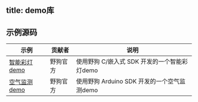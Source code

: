 title:  demo库
---

## 示例源码

| 示例 | 贡献者 | 说明 | 
|----|----|----| 
|<a href="https://github.com/WildDogTeam/demo-c-rgblight" target="_blank">智能彩灯demo</a>|野狗官方 | 使用野狗 C/嵌入式 SDK 开发的一个智能彩灯demo |
|<a href="https://github.com/WildDogTeam/demo-c-airmonitor" target="_blank">空气监测demo</a>|野狗官方 | 使用野狗 Arduino SDK 开发的一个空气监测demo |


